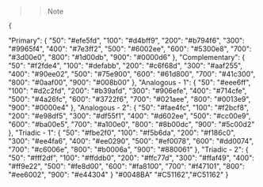 >> Note

    {
  "Primary": {
    "50": "#efe5fd",
    "100": "#d4bff9",
    "200": "#b794f6",
    "300": "#9965f4",
    "400": "#7e3ff2",
    "500": "#6002ee",
    "600": "#5300e8",
    "700": "#3d00e0",
    "800": "#1d00db",
    "900": "#0000d6"
  },
  "Complementary": {
    "50": "#f2fde4",
    "100": "#defabb",
    "200": "#c6f68d",
    "300": "#aaf255",
    "400": "#90ee02",
    "500": "#75e900",
    "600": "#61d800",
    "700": "#41c300",
    "800": "#0aaf00",
    "900": "#008b00"
  },
  "Analogous - 1": {
    "50": "#eee6ff",
    "100": "#d2c2fd",
    "200": "#b39afd",
    "300": "#906efe",
    "400": "#714cfe",
    "500": "#4a26fc",
    "600": "#3722f6",
    "700": "#021aee",
    "800": "#0013e9",
    "900": "#0000e4"
  },
  "Analogous - 2": {
    "50": "#fae4fc",
    "100": "#f2bcf8",
    "200": "#e98df5",
    "300": "#df55f1",
    "400": "#d602ee",
    "500": "#cc00e9",
    "600": "#ba00e5",
    "700": "#a100e0",
    "800": "#8b00dc",
    "900": "#5c00d2"
  },
  "Triadic - 1": {
    "50": "#fbe2f0",
    "100": "#f5b6da",
    "200": "#f186c0",
    "300": "#ee4fa6",
    "400": "#ee0290",
    "500": "#ef0078",
    "600": "#dd0074",
    "700": "#c6006e",
    "800": "#b0006a",
    "900": "#880061"
  },
  "Triadic - 2": {
    "50": "#fff2df",
    "100": "#ffddb0",
    "200": "#ffc77d",
    "300": "#ffaf49",
    "400": "#ff9e22",
    "500": "#fe8d00",
    "600": "#fa8100",
    "700": "#f47101",
    "800": "#ee6002",
    "900": "#e44304"
  }
  "#0048BA"
  "#C51162","#C51162"
}
